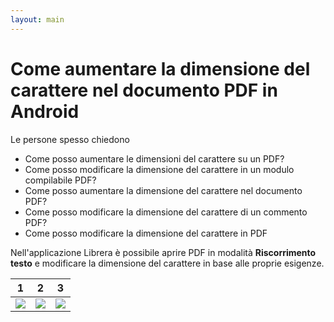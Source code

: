 ```yaml
---
layout: main
---
```


# Come aumentare la dimensione del carattere nel documento PDF in Android

Le persone spesso chiedono

* Come posso aumentare le dimensioni del carattere su un PDF?
* Come posso modificare la dimensione del carattere in un modulo compilabile PDF?
* Come posso aumentare la dimensione del carattere nel documento PDF?
* Come posso modificare la dimensione del carattere di un commento PDF?
* Come posso modificare la dimensione del carattere in PDF

Nell'applicazione Librera è possibile aprire PDF in modalità **Riscorrimento testo** e modificare la dimensione del carattere in base alle proprie esigenze.

|1|2|3|
|-|-|-|
|![](1.png)|![](2.png)|![](3.png)|
